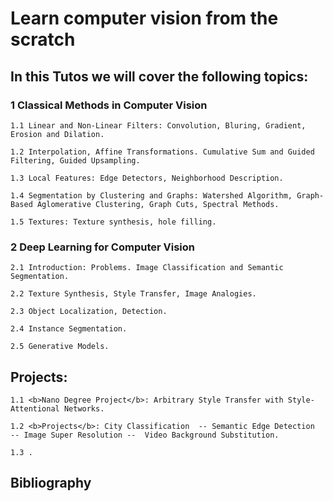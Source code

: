 # Learn computer vision from the scratch

## In this Tutos we will cover the following topics:

### 1 Classical Methods in Computer Vision

    1.1 Linear and Non-Linear Filters: Convolution, Bluring, Gradient, Erosion and Dilation.

    1.2 Interpolation, Affine Transformations. Cumulative Sum and Guided Filtering, Guided Upsampling.

    1.3 Local Features: Edge Detectors, Neighborhood Description.

    1.4 Segmentation by Clustering and Graphs: Watershed Algorithm, Graph-Based Aglomerative Clustering, Graph Cuts, Spectral Methods.

    1.5 Textures: Texture synthesis, hole filling.

### 2 Deep Learning for Computer Vision

    2.1 Introduction: Problems. Image Classification and Semantic Segmentation.

    2.2 Texture Synthesis, Style Transfer, Image Analogies.

    2.3 Object Localization, Detection.

    2.4 Instance Segmentation.

    2.5 Generative Models.

##  Projects:

    1.1 <b>Nano Degree Project</b>: Arbitrary Style Transfer with Style-Attentional Networks.

    1.2 <b>Projects</b>: City Classification  -- Semantic Edge Detection  -- Image Super Resolution --  Video Background Substitution.

    1.3 .


## Bibliography

